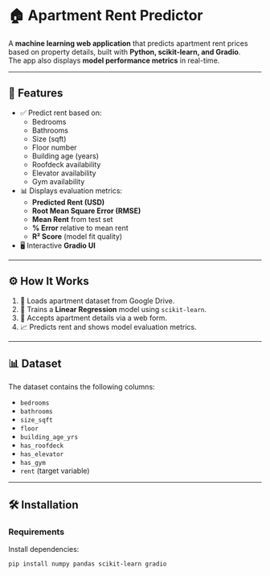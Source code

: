 # 🏠 Apartment Rent Predictor

A **machine learning web application** that predicts apartment rent prices based on property details, built with **Python, scikit-learn, and Gradio**.  
The app also displays **model performance metrics** in real-time.

---

## 📌 Features
- ✅ Predict rent based on:
  - Bedrooms
  - Bathrooms
  - Size (sqft)
  - Floor number
  - Building age (years)
  - Roofdeck availability
  - Elevator availability
  - Gym availability
- 📊 Displays evaluation metrics:
  - **Predicted Rent (USD)**
  - **Root Mean Square Error (RMSE)**
  - **Mean Rent** from test set
  - **% Error** relative to mean rent
  - **R² Score** (model fit quality)
- 🖥 Interactive **Gradio UI**

---

## ⚙️ How It Works
1. 📂 Loads apartment dataset from Google Drive.
2. 🤖 Trains a **Linear Regression** model using `scikit-learn`.
3. 📝 Accepts apartment details via a web form.
4. 📈 Predicts rent and shows model evaluation metrics.

---

## 📊 Dataset
The dataset contains the following columns:
- `bedrooms`
- `bathrooms`
- `size_sqft`
- `floor`
- `building_age_yrs`
- `has_roofdeck`
- `has_elevator`
- `has_gym`
- `rent` (target variable)

---

## 🛠 Installation

### Requirements
Install dependencies:
```bash
pip install numpy pandas scikit-learn gradio
